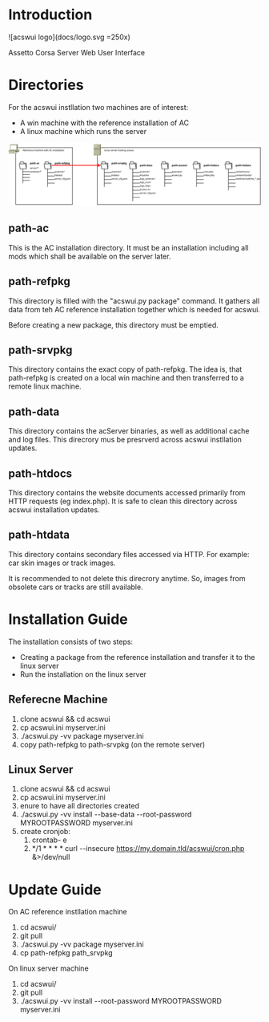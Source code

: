 # Introduction

![acswui logo](docs/logo.svg =250x)

Assetto Corsa Server Web User Interface

# Directories

For the acswui instllation two machines are of interest:

* A win machine with the reference installation of AC
* A linux machine which runs the server

![Directory Structure](docs/directories.svg)

## path-ac

This is the AC installation directory.
It must be an installation including all mods which shall be available on the server later.

## path-refpkg

This directory is filled with the "acswui.py package" command.
It gathers all data from teh AC reference installation together which is needed for acswui.

Before creating a new package, this directory must be emptied.

## path-srvpkg

This directory contains the exact copy of path-refpkg.
The idea is, that path-refpkg is created on a local win machine and then transferred to a remote linux machine.

## path-data

This directory contains the acServer binaries, as well as additional cache and log files.
This direcrory mus be presrverd across acswui instllation updates.

## path-htdocs

This directory contains the website documents accessed primarily from HTTP requests (eg index.php).
It is safe to clean this directory across acswui installation updates.

## path-htdata

This directory contains secondary files accessed via HTTP.
For example: car skin images or track images.

It is recommended to not delete this direcrory anytime.
So, images from obsolete cars or tracks are still available.


# Installation Guide

The installation consists of two steps:

* Creating a package from the reference installation and transfer it to the linux server
* Run the installation on the linux server

## Referecne Machine

1. clone acswui && cd acswui
1. cp acswui.ini myserver.ini
1. ./acswui.py -vv package myserver.ini
1. copy path-refpkg to path-srvpkg (on the remote server)

## Linux Server

1. clone acswui && cd acswui
1. cp acswui.ini myserver.ini
1. enure to have all directories created
1. ./acswui.py -vv install --base-data --root-password MYROOTPASSWORD myserver.ini
1. create cronjob:
    1. crontab- e
    1. */1 * * * * curl --insecure https://my.domain.tld/acswui/cron.php &>/dev/null

# Update Guide

On AC reference instllation machine

1. cd acswui/
1. git pull
1. ./acswui.py -vv package myserver.ini
1. cp path-refpkg path_srvpkg

On linux server machine

1. cd acswui/
1. git pull
1. ./acswui.py -vv install --root-password MYROOTPASSWORD myserver.ini
